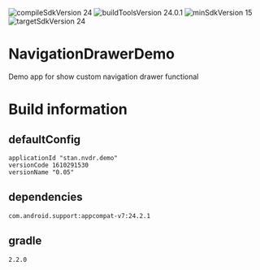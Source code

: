 ![compileSdkVersion 24](https://img.shields.io/badge/compileSdkVersion-24-yellow.svg?style=true) ![buildToolsVersion 24.0.1](https://img.shields.io/badge/buildToolsVersion-24.0.1-blue.svg?style=true) ![minSdkVersion 15](https://img.shields.io/badge/minSdkVersion-15-red.svg?style=true) ![targetSdkVersion 24](https://img.shields.io/badge/targetSdkVersion-24-green.svg?style=true)

# NavigationDrawerDemo
Demo app for show custom navigation drawer functional

# Build information
## defaultConfig
	applicationId "stan.nvdr.demo"
	versionCode 1610291530
	versionName "0.05"
## dependencies
	com.android.support:appcompat-v7:24.2.1
## gradle
    2.2.0